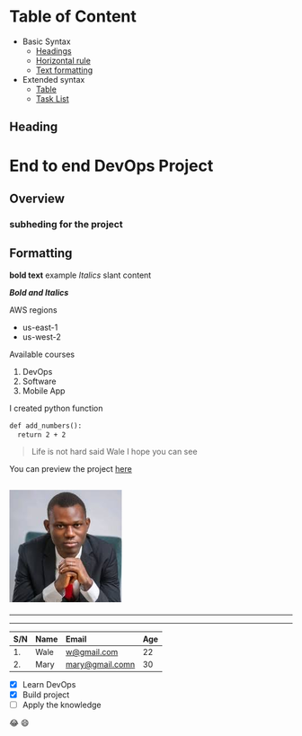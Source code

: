 # Table of Content
- Basic Syntax
  - [Headings](#Heading)
  - [Horizontal rule](#Formatting)
  - [Text formatting]()
- Extended syntax
  - [Table]()
  - [Task List]()

##  Heading
# End to end DevOps Project
## Overview
### subheding for the project

## Formatting
**bold text** example
*Italics* slant content

***Bold and Italics***

AWS regions
- us-east-1
- us-west-2

Available courses
1. DevOps
1. Software
1. Mobile App

I created python function
```
def add_numbers():
  return 2 + 2
```


> Life is not hard
> said Wale
> I hope you can see
>

You can preview the project [here](https://tech365.ng 'Tech365 website')

![wale picture](/download.jpeg)
---
***
___

| S/N | Name | Email | Age |
| :- | :-   | :-    | :-  |
| 1. | Wale | w@gmail.com | 22 |
| 2. |Mary  | mary@gmail.comn | 30 |


- [x] Learn DevOps
- [x] Build project
- [ ] Apply the knowledge

😂
😄


